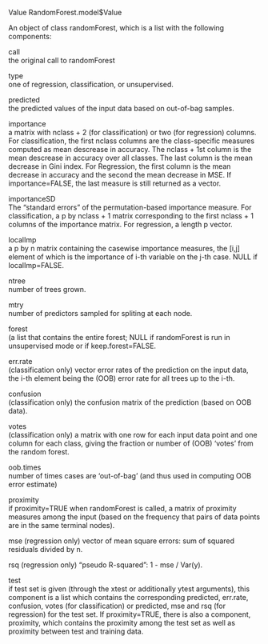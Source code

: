 Value    RandomForest.model$Value

An object of class randomForest, which is a list with the following components:

call	
the original call to randomForest

type	
one of regression, classification, or unsupervised.

predicted	
the predicted values of the input data based on out-of-bag samples.

importance	
a matrix with nclass + 2 (for classification) or two (for regression) columns. For classification, the first nclass columns are the class-specific measures computed as mean descrease in accuracy. The nclass + 1st column is the mean descrease in accuracy over all classes. The last column is the mean decrease in Gini index. For Regression, the first column is the mean decrease in accuracy and the second the mean decrease in MSE. If importance=FALSE, the last measure is still returned as a vector.

importanceSD	
The “standard errors” of the permutation-based importance measure. For classification, a p by nclass + 1 matrix corresponding to the first nclass + 1 columns of the importance matrix. For regression, a length p vector.

localImp	
a p by n matrix containing the casewise importance measures, the [i,j] element of which is the importance of i-th variable on the j-th case. NULL if localImp=FALSE.

ntree	
number of trees grown.

mtry	
number of predictors sampled for spliting at each node.

forest	
(a list that contains the entire forest; NULL if randomForest is run in unsupervised mode or if keep.forest=FALSE.

err.rate	
(classification only) vector error rates of the prediction on the input data, the i-th element being the (OOB) error rate for all trees up to the i-th.

confusion	
(classification only) the confusion matrix of the prediction (based on OOB data).

votes	
(classification only) a matrix with one row for each input data point and one column for each class, giving the fraction or number of (OOB) ‘votes’ from the random forest.

oob.times	
number of times cases are ‘out-of-bag’ (and thus used in computing OOB error estimate)

proximity	
if proximity=TRUE when randomForest is called, a matrix of proximity measures among the input (based on the frequency that pairs of data points are in the same terminal nodes).

mse	
(regression only) vector of mean square errors: sum of squared residuals divided by n.

rsq	
(regression only) “pseudo R-squared”: 1 - mse / Var(y).

test	
if test set is given (through the xtest or additionally ytest arguments), this component is a list which contains the corresponding predicted, err.rate, confusion, votes (for classification) or predicted, mse and rsq (for regression) for the test set. If proximity=TRUE, there is also a component, proximity, which contains the proximity among the test set as well as proximity between test and training data.
